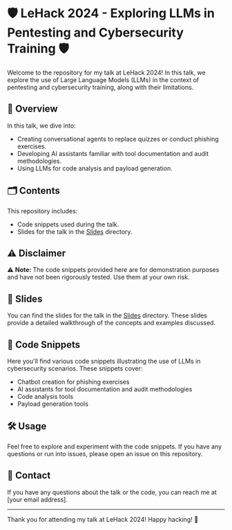 # 🛡️ LeHack 2024 - Exploring LLMs in Pentesting and Cybersecurity Training 🛡️

Welcome to the repository for my talk at LeHack 2024! In this talk, we explore the use of Large Language Models (LLMs) in the context of pentesting and cybersecurity training, along with their limitations.

## 🚀 Overview

In this talk, we dive into:
- Creating conversational agents to replace quizzes or conduct phishing exercises.
- Developing AI assistants familiar with tool documentation and audit methodologies.
- Using LLMs for code analysis and payload generation.

## 🗂️ Contents

This repository includes:
- Code snippets used during the talk.
- Slides for the talk in the [Slides](./Slides) directory.

## ⚠️ Disclaimer

⚠️ **Note:** The code snippets provided here are for demonstration purposes and have not been rigorously tested. Use them at your own risk.

## 📜 Slides

You can find the slides for the talk in the [Slides](./Slides) directory. These slides provide a detailed walkthrough of the concepts and examples discussed.

## 🤖 Code Snippets

Here you'll find various code snippets illustrating the use of LLMs in cybersecurity scenarios. These snippets cover:
- Chatbot creation for phishing exercises
- AI assistants for tool documentation and audit methodologies
- Code analysis tools
- Payload generation tools

## 🛠️ Usage

Feel free to explore and experiment with the code snippets. If you have any questions or run into issues, please open an issue on this repository.

## 📧 Contact

If you have any questions about the talk or the code, you can reach me at [your email address].

---

Thank you for attending my talk at LeHack 2024! Happy hacking! 🚀
